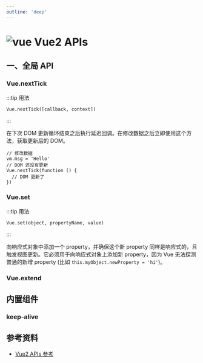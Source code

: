 ```yaml
---
outline: 'deep'
---
```


# <img src="https://v2.cn.vuejs.org/images/logo.svg" alt="vue" /> Vue2 APIs

## 一、全局 API

### Vue.nextTick

:::tip 用法

`Vue.nextTick([callback, context])`

:::

在下次 DOM 更新循环结束之后执行延迟回调。在修改数据之后立即使用这个方法，获取更新后的 DOM。

```js{4}
// 修改数据
vm.msg = 'Hello'
// DOM 还没有更新
Vue.nextTick(function () {
  // DOM 更新了
})
```

### Vue.set

:::tip 用法

`Vue.set(object, propertyName, value)`

:::

向响应式对象中添加一个 property，并确保这个新 property 同样是响应式的，且触发视图更新。它必须用于向响应式对象上添加新 property，因为 Vue 无法探测普通的新增 property (比如 `this.myObject.newProperty = 'hi'`)。

### Vue.extend

## 内置组件

### keep-alive


## 参考资料

- [Vue2 APIs 参考](https://v2.cn.vuejs.org/v2/api/)